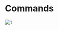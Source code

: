 # Commands
![1](https://user-images.githubusercontent.com/25603631/54675323-945d6800-4abb-11e9-84f5-44d677db4c54.PNG)
